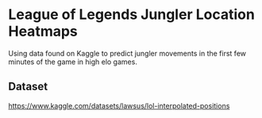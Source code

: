 # League of Legends Jungler Location Heatmaps
Using data found on Kaggle to predict jungler movements in the first few minutes of the game in high elo games.

## Dataset

https://www.kaggle.com/datasets/lawsus/lol-interpolated-positions
